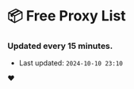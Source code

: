 # :package: Free Proxy List
### Updated every 15 minutes.

- Last updated: `2024-10-10 23:10`

:heart:
